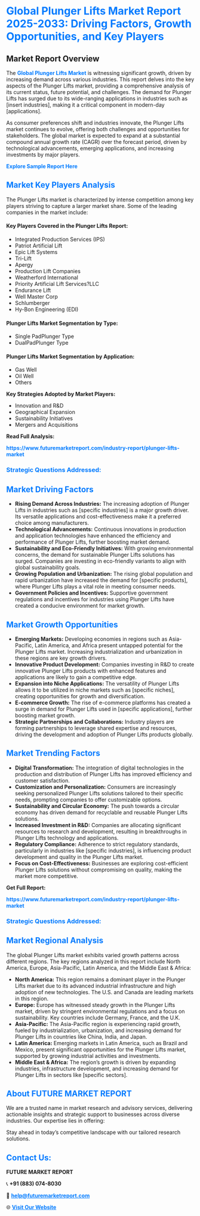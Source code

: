 <h1 style="color: #007BFF;">Global Plunger Lifts Market Report 2025-2033: Driving Factors, Growth Opportunities, and Key Players</h1>

<section id="overview">
<h2>Market Report Overview</h2>
<p>The <a href="https://www.futuremarketreport.com/industry-report/plunger-lifts-market" style="color: #007BFF; text-decoration: none;"><strong>Global Plunger Lifts Market</strong></a> is witnessing significant growth, driven by increasing demand across various industries. This report delves into the key aspects of the Plunger Lifts market, providing a comprehensive analysis of its current status, future potential, and challenges. The demand for Plunger Lifts has surged due to its wide-ranging applications in industries such as [insert industries], making it a critical component in modern-day [applications].</p>
<p>As consumer preferences shift and industries innovate, the Plunger Lifts market continues to evolve, offering both challenges and opportunities for stakeholders. The global market is expected to expand at a substantial compound annual growth rate (CAGR) over the forecast period, driven by technological advancements, emerging applications, and increasing investments by major players.</p>
</section>

<section id="overview">
<p><a href="https://www.futuremarketreport.com/request-sample/reportId=29099" style="color: #007BFF; text-decoration: none;"><strong>Explore Sample Report Here</strong></a></p>
</section>

<section id="key-players">
<h2 style="color: #007BFF;">Market Key Players Analysis</h2>
<p>The Plunger Lifts market is characterized by intense competition among key players striving to capture a larger market share. Some of the leading companies in the market include:</p>
<h4>Key Players Covered in the Plunger Lifts Report:</h4>
<ul><li>Integrated Production Services (IPS)</li><li>Patriot Artificial Lift</li><li>Epic Lift Systems</li><li>Tri-Lift</li><li>Apergy</li><li>Production Lift Companies</li><li>Weatherford International</li><li>Priority Artificial Lift Services?LLC</li><li>Endurance Lift</li><li>Well Master Corp</li><li>Schlumberger</li><li>Hy-Bon Engineering (EDI)</li></ul>
<h4>Plunger Lifts Market Segmentation by Type:</h4>
<ul><li>Single PadPlunger Type</li><li>DualPadPlunger Type</li></ul>

<h4>Plunger Lifts Market Segmentation by Application:</h4>
<ul><li>Gas Well</li><li>Oil Well</li><li>Others</li></ul>
<p><strong>Key Strategies Adopted by Market Players:</strong></p>
<ul>
<li>Innovation and R&D</li>
<li>Geographical Expansion</li>
<li>Sustainability Initiatives</li>
<li>Mergers and Acquisitions</li>
</ul>
</section>

<section>
<p><strong>Read Full Analysis: </strong></p><a href="https://www.futuremarketreport.com/industry-report/plunger-lifts-market" style="color: #007BFF; text-decoration: none;"><strong>https://www.futuremarketreport.com/industry-report/plunger-lifts-market</strong></a>
<h3 style="color: #007BFF;">Strategic Questions Addressed:</h3>
</section>

<section id="driving-factors">
<h2 style="color: #007BFF;">Market Driving Factors</h2>
<ul>
<li><strong>Rising Demand Across Industries:</strong> The increasing adoption of Plunger Lifts in industries such as [specific industries] is a major growth driver. Its versatile applications and cost-effectiveness make it a preferred choice among manufacturers.</li>
<li><strong>Technological Advancements:</strong> Continuous innovations in production and application technologies have enhanced the efficiency and performance of Plunger Lifts, further boosting market demand.</li>
<li><strong>Sustainability and Eco-Friendly Initiatives:</strong> With growing environmental concerns, the demand for sustainable Plunger Lifts solutions has surged. Companies are investing in eco-friendly variants to align with global sustainability goals.</li>
<li><strong>Growing Population and Urbanization:</strong> The rising global population and rapid urbanization have increased the demand for [specific products], where Plunger Lifts plays a vital role in meeting consumer needs.</li>
<li><strong>Government Policies and Incentives:</strong> Supportive government regulations and incentives for industries using Plunger Lifts have created a conducive environment for market growth.</li>
</ul>
</section>

<section id="growth-opportunities">
<h2 style="color: #007BFF;">Market Growth Opportunities</h2>
<ul>
<li><strong>Emerging Markets:</strong> Developing economies in regions such as Asia-Pacific, Latin America, and Africa present untapped potential for the Plunger Lifts market. Increasing industrialization and urbanization in these regions are key growth drivers.</li>
<li><strong>Innovative Product Development:</strong> Companies investing in R&D to create innovative Plunger Lifts products with enhanced features and applications are likely to gain a competitive edge.</li>
<li><strong>Expansion into Niche Applications:</strong> The versatility of Plunger Lifts allows it to be utilized in niche markets such as [specific niches], creating opportunities for growth and diversification.</li>
<li><strong>E-commerce Growth:</strong> The rise of e-commerce platforms has created a surge in demand for Plunger Lifts used in [specific applications], further boosting market growth.</li>
<li><strong>Strategic Partnerships and Collaborations:</strong> Industry players are forming partnerships to leverage shared expertise and resources, driving the development and adoption of Plunger Lifts products globally.</li>
</ul>
</section>

<section id="trending-factors">
<h2 style="color: #007BFF;">Market Trending Factors</h2>
<ul>
<li><strong>Digital Transformation:</strong> The integration of digital technologies in the production and distribution of Plunger Lifts has improved efficiency and customer satisfaction.</li>
<li><strong>Customization and Personalization:</strong> Consumers are increasingly seeking personalized Plunger Lifts solutions tailored to their specific needs, prompting companies to offer customizable options.</li>
<li><strong>Sustainability and Circular Economy:</strong> The push towards a circular economy has driven demand for recyclable and reusable Plunger Lifts solutions.</li>
<li><strong>Increased Investment in R&D:</strong> Companies are allocating significant resources to research and development, resulting in breakthroughs in Plunger Lifts technology and applications.</li>
<li><strong>Regulatory Compliance:</strong> Adherence to strict regulatory standards, particularly in industries like [specific industries], is influencing product development and quality in the Plunger Lifts market.</li>
<li><strong>Focus on Cost-Effectiveness:</strong> Businesses are exploring cost-efficient Plunger Lifts solutions without compromising on quality, making the market more competitive.</li>
</ul>
</section>

<section>
<p><strong>Get Full Report: </strong></p><a href="https://www.futuremarketreport.com/industry-report/plunger-lifts-market" style="color: #007BFF; text-decoration: none;"><strong>https://www.futuremarketreport.com/industry-report/plunger-lifts-market</strong></a>
<h3 style="color: #007BFF;">Strategic Questions Addressed:</h3>
</section>


<section id="regional-analysis">
<h2 style="color: #007BFF;">Market Regional Analysis</h2>
<p>The global Plunger Lifts market exhibits varied growth patterns across different regions. The key regions analyzed in this report include North America, Europe, Asia-Pacific, Latin America, and the Middle East & Africa:</p>
<ul>
<li><strong>North America:</strong> This region remains a dominant player in the Plunger Lifts market due to its advanced industrial infrastructure and high adoption of new technologies. The U.S. and Canada are leading markets in this region.</li>
<li><strong>Europe:</strong> Europe has witnessed steady growth in the Plunger Lifts market, driven by stringent environmental regulations and a focus on sustainability. Key countries include Germany, France, and the U.K.</li>
<li><strong>Asia-Pacific:</strong> The Asia-Pacific region is experiencing rapid growth, fueled by industrialization, urbanization, and increasing demand for Plunger Lifts in countries like China, India, and Japan.</li>
<li><strong>Latin America:</strong> Emerging markets in Latin America, such as Brazil and Mexico, present significant opportunities for the Plunger Lifts market, supported by growing industrial activities and investments.</li>
<li><strong>Middle East & Africa:</strong> The region’s growth is driven by expanding industries, infrastructure development, and increasing demand for Plunger Lifts in sectors like [specific sectors].</li>
</ul>
</section>

<footer>
<h2 style="color: #007BFF;">About FUTURE MARKET REPORT</h2>
<p>We are a trusted name in market research and advisory services, delivering actionable insights and strategic support to businesses across diverse industries. Our expertise lies in offering:</p>

<p>Stay ahead in today’s competitive landscape with our tailored research solutions.</p>

<h2 style="color: #007BFF;">Contact Us:</h2>
<p><strong>FUTURE MARKET REPORT</strong></p>
<p>📞 <strong>+91 (883) 074-8030</strong></p>
<p>📧 <strong><a href="mailto:help@futuremarketreport.com" style="color: #007BFF;">help@futuremarketreport.com</a></strong></p>
<p>🌐 <strong><a href="https://www.futuremarketreport.com/" style="color: #007BFF;">Visit Our Website</a></strong></p>
</footer>